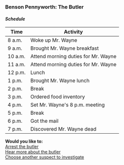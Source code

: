 ### Benson Pennyworth: The Butler

#### _Schedule_
|Time   |Activity|
|-------|-------------------------|
|8 a.m. |Woke up Mr. Wayne|
|9 a.m. |Brought Mr. Wayne breakfast|
|10 a.m.|Attend morning duties for Mr. Wayne|
|11 a.m.|Attend morning duties for Mr. Wayne|
|12 p.m.|Lunch|
|1 p.m. |Brought Mr. Wayne lunch|
|2 p.m. |Break|
|3 p.m. |Ordered food inventory|
|4 p.m. |Set Mr. Wayne's 8 p.m. meeting|
|5 p.m. |Break|
|6 p.m. |Got the mail|
|7 p.m. |Discovered Mr. Wayne dead|

**Would you like to:**  
[Arrest the butler](../suspect-arrests/arrest-the-butler.md)  
[Hear more about the butler](.about-butler.md)  
[Choose another suspect to investigate](../intro.md)